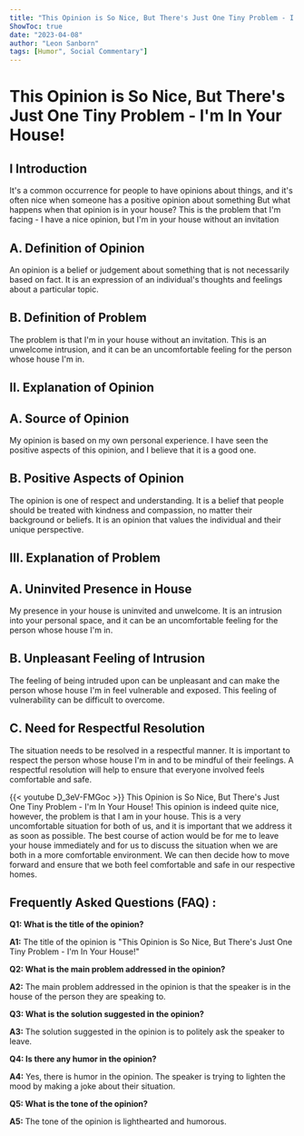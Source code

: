 ```yaml
---
title: "This Opinion is So Nice, But There's Just One Tiny Problem - I'm In Your House!"
ShowToc: true 
date: "2023-04-08"
author: "Leon Sanborn" 
tags: [Humor", Social Commentary"]
---
```

# This Opinion is So Nice, But There's Just One Tiny Problem - I'm In Your House!

## I Introduction 
It's a common occurrence for people to have opinions about things, and it's often nice when someone has a positive opinion about something But what happens when that opinion is in your house? This is the problem that I'm facing - I have a nice opinion, but I'm in your house without an invitation

## A. Definition of Opinion
An opinion is a belief or judgement about something that is not necessarily based on fact. It is an expression of an individual's thoughts and feelings about a particular topic.

## B. Definition of Problem
The problem is that I'm in your house without an invitation. This is an unwelcome intrusion, and it can be an uncomfortable feeling for the person whose house I'm in.

## II. Explanation of Opinion

## A. Source of Opinion
My opinion is based on my own personal experience. I have seen the positive aspects of this opinion, and I believe that it is a good one.

## B. Positive Aspects of Opinion
The opinion is one of respect and understanding. It is a belief that people should be treated with kindness and compassion, no matter their background or beliefs. It is an opinion that values the individual and their unique perspective.

## III. Explanation of Problem

## A. Uninvited Presence in House
My presence in your house is uninvited and unwelcome. It is an intrusion into your personal space, and it can be an uncomfortable feeling for the person whose house I'm in.

## B. Unpleasant Feeling of Intrusion
The feeling of being intruded upon can be unpleasant and can make the person whose house I'm in feel vulnerable and exposed. This feeling of vulnerability can be difficult to overcome.

## C. Need for Respectful Resolution
The situation needs to be resolved in a respectful manner. It is important to respect the person whose house I'm in and to be mindful of their feelings. A respectful resolution will help to ensure that everyone involved feels comfortable and safe.

{{< youtube D_3eV-FMGoc >}} 
This Opinion is So Nice, But There's Just One Tiny Problem - I'm In Your House! This opinion is indeed quite nice, however, the problem is that I am in your house. This is a very uncomfortable situation for both of us, and it is important that we address it as soon as possible. The best course of action would be for me to leave your house immediately and for us to discuss the situation when we are both in a more comfortable environment. We can then decide how to move forward and ensure that we both feel comfortable and safe in our respective homes.

## Frequently Asked Questions (FAQ) :
**Q1: What is the title of the opinion?**

**A1:** The title of the opinion is "This Opinion is So Nice, But There's Just One Tiny Problem - I'm In Your House!"

**Q2: What is the main problem addressed in the opinion?**

**A2:** The main problem addressed in the opinion is that the speaker is in the house of the person they are speaking to.

**Q3: What is the solution suggested in the opinion?**

**A3:** The solution suggested in the opinion is to politely ask the speaker to leave.

**Q4: Is there any humor in the opinion?**

**A4:** Yes, there is humor in the opinion. The speaker is trying to lighten the mood by making a joke about their situation.

**Q5: What is the tone of the opinion?**

**A5:** The tone of the opinion is lighthearted and humorous.



